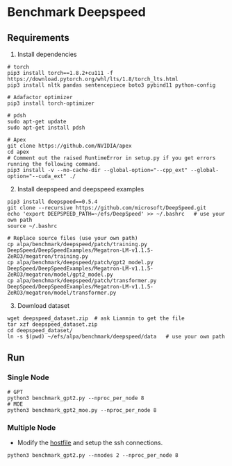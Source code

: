 # Benchmark Deepspeed

## Requirements
1. Install dependencies
```
# torch
pip3 install torch==1.8.2+cu111 -f https://download.pytorch.org/whl/lts/1.8/torch_lts.html
pip3 install nltk pandas sentencepiece boto3 pybind11 python-config

# Adafactor optimizer
pip3 install torch-optimizer

# pdsh
sudo apt-get update
sudo apt-get install pdsh

# Apex
git clone https://github.com/NVIDIA/apex
cd apex
# Comment out the raised RuntimeError in setup.py if you get errors running the following command.
pip3 install -v --no-cache-dir --global-option="--cpp_ext" --global-option="--cuda_ext" ./
```

2. Install deepspeed and deepspeed examples
```
pip3 install deepspeed==0.5.4
git clone --recursive https://github.com/microsoft/DeepSpeed.git
echo 'export DEEPSPEED_PATH=~/efs/DeepSpeed' >> ~/.bashrc   # use your own path
source ~/.bashrc

# Replace source files (use your own path)
cp alpa/benchmark/deepspeed/patch/training.py DeepSpeed/DeepSpeedExamples/Megatron-LM-v1.1.5-ZeRO3/megatron/training.py
cp alpa/benchmark/deepspeed/patch/gpt2_model.py DeepSpeed/DeepSpeedExamples/Megatron-LM-v1.1.5-ZeRO3/megatron/model/gpt2_model.py
cp alpa/benchmark/deepspeed/patch/transformer.py DeepSpeed/DeepSpeedExamples/Megatron-LM-v1.1.5-ZeRO3/megatron/model/transformer.py
```

3. Download dataset
```
wget deepspeed_dataset.zip  # ask Lianmin to get the file
tar xzf deepspeed_dataset.zip
cd deepspeed_dataset/
ln -s $(pwd) ~/efs/alpa/benchmark/deepspeed/data   # use your own path
```

## Run
### Single Node
```
# GPT
python3 benchmark_gpt2.py --nproc_per_node 8
# MOE
python3 benchmark_gpt2_moe.py --nproc_per_node 8
```

### Multiple Node
- Modify the [hostfile](https://www.deepspeed.ai/getting-started/#resource-configuration-multi-node) and setup the ssh connections.
```
python3 benchmark_gpt2.py --nnodes 2 --nproc_per_node 8
```
